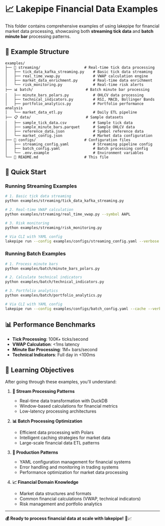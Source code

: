 # 📈 Lakepipe Financial Data Examples

This folder contains comprehensive examples of using lakepipe for financial market data processing, showcasing both **streaming tick data** and **batch minute bar** processing patterns.

## 📁 Example Structure

```
examples/
├── 📡 streaming/                    # Real-time tick data processing
│   ├── tick_data_kafka_streaming.py    # Basic tick data streaming
│   ├── real_time_vwap.py               # VWAP calculation engine
│   ├── market_data_enrichment.py       # Real-time data enrichment
│   └── risk_monitoring.py              # Real-time risk alerts
├── 📊 batch/                        # Batch minute bar processing  
│   ├── minute_bars_polars.py           # OHLCV data processing
│   ├── technical_indicators.py         # RSI, MACD, Bollinger Bands
│   ├── portfolio_analytics.py          # Portfolio performance analysis
│   └── market_data_etl.py              # Daily ETL pipeline
├── 📋 data/                         # Sample datasets
│   ├── sample_tick_data.csv            # Sample tick data
│   ├── sample_minute_bars.parquet      # Sample OHLCV data
│   ├── reference_data.json             # Symbol reference data
│   └── market_config.json              # Market data configuration
├── 🔧 configs/                      # Configuration files
│   ├── streaming_config.yaml           # Streaming pipeline config
│   ├── batch_config.yaml               # Batch processing config
│   └── .env.example                    # Environment variables
└── 📖 README.md                     # This file
```

## 🚀 Quick Start

### Running Streaming Examples

```bash
# 1. Basic tick data streaming
python examples/streaming/tick_data_kafka_streaming.py

# 2. Real-time VWAP calculation
python examples/streaming/real_time_vwap.py --symbol AAPL

# 3. Risk monitoring
python examples/streaming/risk_monitoring.py

# Via CLI with YAML config
lakepipe run --config examples/configs/streaming_config.yaml --verbose
```

### Running Batch Examples

```bash
# 1. Process minute bars
python examples/batch/minute_bars_polars.py

# 2. Calculate technical indicators  
python examples/batch/technical_indicators.py

# 3. Portfolio analytics
python examples/batch/portfolio_analytics.py

# Via CLI with YAML config
lakepipe run --config examples/configs/batch_config.yaml --cache --verbose
```

## 📊 Performance Benchmarks

- **Tick Processing**: 100K+ ticks/second
- **VWAP Calculation**: <1ms latency
- **Minute Bar Processing**: 1M+ bars/second
- **Technical Indicators**: Full day in <100ms

## 🎯 Learning Objectives

After going through these examples, you'll understand:

1. **🌊 Stream Processing Patterns**
   - Real-time data transformation with DuckDB
   - Window-based calculations for financial metrics
   - Low-latency processing architectures

2. **📊 Batch Processing Optimization**
   - Efficient data processing with Polars
   - Intelligent caching strategies for market data
   - Large-scale financial data ETL patterns

3. **🔧 Production Patterns**
   - YAML configuration management for financial systems
   - Error handling and monitoring in trading systems
   - Performance optimization for market data processing

4. **📈 Financial Domain Knowledge**
   - Market data structures and formats
   - Common financial calculations (VWAP, technical indicators)
   - Risk management and portfolio analytics

---

**💰 Ready to process financial data at scale with lakepipe!** 🌊📈
